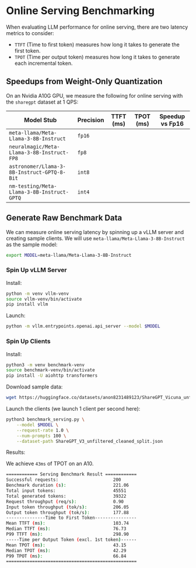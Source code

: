 # Online Serving Benchmarking

When evaluating LLM performance for online serving, there are two latency metrics to consider:
- `TTFT` (Time to first token) measures how long it takes to generate the first token. 
- `TPOT` (Time per output token) measures how long it takes to generate each incremental token.

## Speedups from Weight-Only Quantization

On an Nvidia A10G GPU, we measure the following for online serving with the `sharegpt` dataset at 1 QPS:

| Model Stub                                | Precision     | TTFT (ms)     | TPOT (ms)     | Speedup vs Fp16   |
|-                                          |-              |-          |-              |-                  |
|`meta-llama/Meta-Llama-3-8B-Instruct`      |`fp16`         | 
|`neuralmagic/Meta-Llama-3-8B-Instruct-FP8` |`fp8`          |
|`astronomer/Llama-3-8B-Instruct-GPTQ-8-Bit`|`int8`         |
|`nm-testing/Meta-Llama-3-8B-Instruct-GPTQ` |`int4`         |


## Generate Raw Benchmark Data

We can measure online serving latency by spinning up a vLLM server and creating sample clients. We will use `meta-llama/Meta-Llama-3-8B-Instruct` as the sample model:

```bash
export MODEL=meta-llama/Meta-Llama-3-8B-Instruct
```

### Spin Up vLLM Server

Install:

```bash
python -m venv vllm-venv
source vllm-venv/bin/activate
pip install vllm
```

Launch:

```bash
python -m vllm.entrypoints.openai.api_server --model $MODEL
```

### Spin Up Clients

Install:

```bash
python3 -m venv benchmark-venv
source benchmark-venv/bin/activate
pip install -U aiohttp transformers
```

Download sample data:

```bash
wget https://huggingface.co/datasets/anon8231489123/ShareGPT_Vicuna_unfiltered/resolve/main/ShareGPT_V3_unfiltered_cleaned_split.json
```

Launch the clients (we launch 1 client per second here):

```bash
python3 benchmark_serving.py \
    --model $MODEL \
    --request-rate 1.0 \
    --num-prompts 100 \
    --dataset-path ShareGPT_V3_unfiltered_cleaned_split.json
```

Results:

We achieve `43ms` of TPOT on an A10.

```bash
============ Serving Benchmark Result ============
Successful requests:                     200       
Benchmark duration (s):                  221.06    
Total input tokens:                      45551     
Total generated tokens:                  39322     
Request throughput (req/s):              0.90      
Input token throughput (tok/s):          206.05    
Output token throughput (tok/s):         177.88    
---------------Time to First Token----------------
Mean TTFT (ms):                          103.74    
Median TTFT (ms):                        76.73     
P99 TTFT (ms):                           298.90    
-----Time per Output Token (excl. 1st token)------
Mean TPOT (ms):                          43.15     
Median TPOT (ms):                        42.29     
P99 TPOT (ms):                           66.84     
==================================================
```
